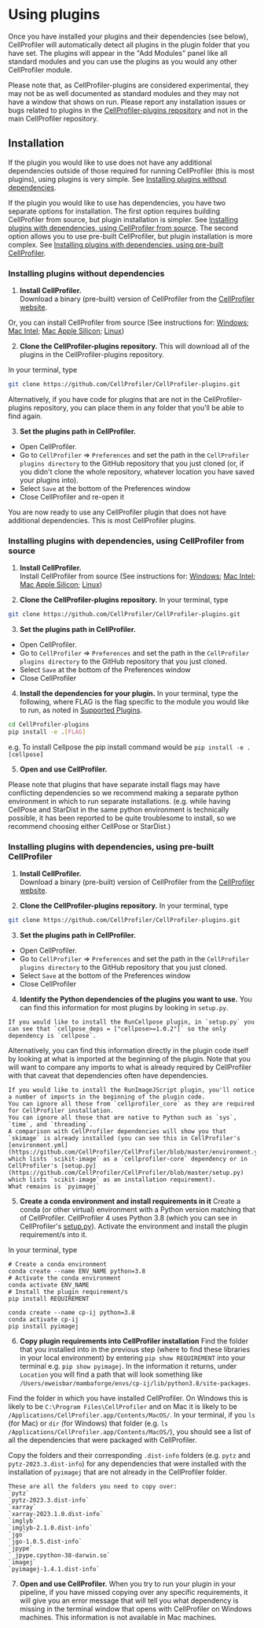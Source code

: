 # Using plugins

Once you have installed your plugins and their dependencies (see below), CellProfiler will automatically detect all plugins in the plugin folder that you have set.
The plugins will appear in the "Add Modules" panel like all standard modules and you can use the plugins as you would any other CellProfiler module.

Please note that, as CellProfiler-plugins are considered experimental, they may not be as well documented as standard modules and they may not have a window that shows on run. 
Please report any installation issues or bugs related to plugins in the [CellProfiler-plugins repository](https://github.com/CellProfiler/CellProfiler-plugins) and not in the main CellProfiler repository.

## Installation

If the plugin you would like to use does not have any additional dependencies outside of those required for running CellProfiler (this is most plugins), using plugins is very simple. 
See [Installing plugins without dependencies](#installing-plugins-without-dependencies).

If the plugin you would like to use has dependencies, you have two separate options for installation. 
The first option requires building CellProfiler from source, but plugin installation is simpler.
See [Installing plugins with dependencies, using CellProfiler from source](#installing-plugins-with-dependencies-using-cellprofiler-from-source).
The second option allows you to use pre-built CellProfiler, but plugin installation is more complex.
See [Installing plugins with dependencies, using pre-built CellProfiler](#installing-plugins-with-dependencies-using-pre-built-cellprofiler).

### Installing plugins without dependencies

1. **Install CellProfiler.**  
Download a binary (pre-built) version of CellProfiler from the [CellProfiler website](https://cellprofiler.org/releases).

Or, you can install CellProfiler from source (See instructions for: [Windows](https://github.com/CellProfiler/CellProfiler/wiki/Source-installation-%28Windows%29); [Mac Intel](https://github.com/CellProfiler/CellProfiler/wiki/Source-installation-%28OS-X-and-macOS%29); [Mac Apple Silicon](https://github.com/CellProfiler/CellProfiler/wiki/Installation-of-CellProfiler-4-from-source-on-MacOS-M1); [Linux](https://github.com/CellProfiler/CellProfiler/wiki/Source-installation-%28Linux%29))

2. **Clone the CellProfiler-plugins repository.** 
This will download all of the plugins in the CellProfiler-plugins repository.

In your terminal, type
```bash
git clone https://github.com/CellProfiler/CellProfiler-plugins.git
```

Alternatively, if you have code for plugins that are not in the CellProfiler-plugins repository, you can place them in any folder that you'll be able to find again.

3. **Set the plugins path in CellProfiler.**  
- Open CellProfiler. 
- Go to `CellProfiler` => `Preferences` and set the path in the `CellProfiler plugins directory` to the GitHub repository that you just cloned (or, if you didn't clone the whole repository, whatever location you have saved your plugins into).
- Select `Save` at the bottom of the Preferences window
- Close CellProfiler and re-open it

You are now ready to use any CellProfiler plugin that does not have additional dependencies.
This is most CellProfiler plugins.

### Installing plugins with dependencies, using CellProfiler from source

1. **Install CellProfiler.**  
Install CellProfiler from source (See instructions for: [Windows](https://github.com/CellProfiler/CellProfiler/wiki/Source-installation-%28Windows%29); [Mac Intel](https://github.com/CellProfiler/CellProfiler/wiki/Source-installation-%28OS-X-and-macOS%29); [Mac Apple Silicon](https://github.com/CellProfiler/CellProfiler/wiki/Installation-of-CellProfiler-4-from-source-on-MacOS-M1); [Linux](https://github.com/CellProfiler/CellProfiler/wiki/Source-installation-%28Linux%29))

2. **Clone the CellProfiler-plugins repository.** 
In your terminal, type
```bash
git clone https://github.com/CellProfiler/CellProfiler-plugins.git
```

3. **Set the plugins path in CellProfiler.**  
- Open CellProfiler. 
- Go to `CellProfiler` => `Preferences` and set the path in the `CellProfiler plugins directory` to the GitHub repository that you just cloned.
- Select `Save` at the bottom of the Preferences window
- Close CellProfiler

4. **Install the dependencies for your plugin.**
In your terminal, type the following, where FLAG is the flag specific to the module you would like to run, as noted in [Supported Plugins](supported_plugins.md).
```bash
cd CellProfiler-plugins
pip install -e .[FLAG]
```
e.g. To install Cellpose the pip install command would be `pip install -e .[cellpose]`

5. **Open and use CellProfiler.**  

Please note that plugins that have separate install flags may have conflicting dependencies so we recommend making a separate python environment in which to run separate installations.
(e.g. while having CellPose and StarDist in the same python environment is technically possible, it has been reported to be quite troublesome to install, so we recommend choosing either CellPose or StarDist.)

### Installing plugins with dependencies, using pre-built CellProfiler

1. **Install CellProfiler.**  
Download a binary (pre-built) version of CellProfiler from the [CellProfiler website](https://cellprofiler.org/releases).

2. **Clone the CellProfiler-plugins repository.** 
In your terminal, type
```bash
git clone https://github.com/CellProfiler/CellProfiler-plugins.git
```

3. **Set the plugins path in CellProfiler.**  
- Open CellProfiler. 
- Go to `CellProfiler` => `Preferences` and set the path in the `CellProfiler plugins directory` to the GitHub repository that you just cloned.
- Select `Save` at the bottom of the Preferences window
- Close CellProfiler

4. **Identify the Python dependencies of the plugins you want to use.**
You can find this information for most plugins by looking in `setup.py`.
```{admonition} e.g. using RunCellpose plugin
If you would like to install the RunCellpose plugin, in `setup.py` you can see that `cellpose_deps = ["cellpose>=1.0.2"]` so the only dependency is `cellpose`.
```

Alternatively, you can find this information directly in the plugin code itself by looking at what is imported at the beginning of the plugin.
Note that you will want to compare any imports to what is already required by CellProfiler with that caveat that dependencies often have dependencies.
```{admonition} e.g. using RunImageJScript plugin
If you would like to install the RunImageJScript plugin, you'll notice a number of imports in the beginning of the plugin code.
You can ignore all those from `cellprofiler_core` as they are required for CellProfiler installation.
You can ignore all those that are native to Python such as `sys`, `time`, and `threading`.
A comparison with CellProfiler dependencies will show you that `skimage` is already installed (you can see this in CellProfiler's [environment.yml](https://github.com/CellProfiler/CellProfiler/blob/master/environment.yml) which lists `scikit-image` as a `cellprofiler-core` dependency or in CellProfiler's [setup.py](https://github.com/CellProfiler/CellProfiler/blob/master/setup.py) which lists `scikit-image` as an installation requirement).
What remains is `pyimagej`
```

5. **Create a conda environment and install requirements in it**
Create a conda (or other virtual) environment with a Python version matching that of CellProfiler.
CellProfiler 4 uses Python 3.8 (which you can see in CellProfiler's [setup.py](https://github.com/CellProfiler/CellProfiler/blob/master/setup.py)).
Activate the environment and install the plugin requirement/s into it.

In your terminal, type
```
# Create a conda environment
conda create --name ENV_NAME python=3.8
# Activate the conda environment
conda activate ENV_NAME
# Install the plugin requirement/s
pip install REQUIREMENT
```
```{admonition} e.g. using RunImageJScript plugin
conda create --name cp-ij python=3.8
conda activate cp-ij
pip install pyimagej
```

6. **Copy plugin requirements into CellProfiler installation**
Find the folder that you installed into in the previous step (where to find these libraries in your local environment) by entering `pip show REQUIREMENT` into your terminal e.g. `pip show pyimagej`.
In the information it returns, under `Location` you will find a path that will look something like `/Users/eweisbar/mambaforge/envs/cp-ij/lib/python3.8/site-packages`.

Find the folder in which you have installed CellProfiler.
On Windows this is likely to be `C:\Program Files\CellProfiler` and on Mac it is likely to be `/Applications/CellProfiler.app/Contents/MacOS/`.
In your terminal, if you `ls` (for Mac) or `dir` (for Windows) that folder (e.g. `ls /Applications/CellProfiler.app/Contents/MacOS/`), you should see a list of all the dependencies that were packaged with CellProfiler. 

Copy the folders and their corresponding `.dist-info` folders (e.g. `pytz` and `pytz-2023.3.dist-info`) for any dependencies that were installed with the installation of `pyimagej` that are not already in the CellProfiler folder.

```{admonition} e.g. using RunImageJScript plugin
These are all the folders you need to copy over:
`pytz`
`pytz-2023.3.dist-info`
`xarray`
`xarray-2023.1.0.dist-info`
`imglyb`
`imglyb-2.1.0.dist-info`
`jgo`
`jgo-1.0.5.dist-info`
`jpype`
`_jpype.cpython-38-darwin.so`
`imagej`
`pyimagej-1.4.1.dist-info`
```

7. **Open and use CellProfiler.**
When you try to run your plugin in your pipeline, if you have missed copying over any specific requirements, it will give you an error message that will tell you what dependency is missing in the terminal window that opens with CellProfiler on Windows machines.
This information is not available in Mac machines.